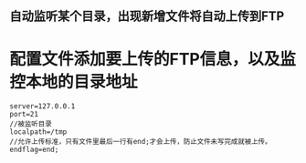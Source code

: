 ## 自动监听某个目录，出现新增文件将自动上传到FTP
# 配置文件添加要上传的FTP信息，以及监控本地的目录地址
```
server=127.0.0.1
port=21
//被监听目录
localpath=/tmp
//允许上传标准，只有文件里最后一行有end;才会上传，防止文件未写完成就被上传。
endflag=end;
```

